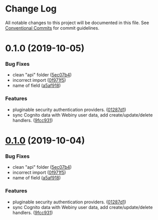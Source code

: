 # Change Log

All notable changes to this project will be documented in this file.
See [Conventional Commits](https://conventionalcommits.org) for commit guidelines.

<a name="0.1.0"></a>
# 0.1.0 (2019-10-05)


### Bug Fixes

* clean "api" folder ([5ec07b4](https://github.com/webiny/webiny-js/commit/5ec07b4))
* incorrect import ([0f971f5](https://github.com/webiny/webiny-js/commit/0f971f5))
* name of field ([a5af918](https://github.com/webiny/webiny-js/commit/a5af918))


### Features

* pluginable security authentication providers. ([01287d1](https://github.com/webiny/webiny-js/commit/01287d1))
* sync Cognito data with Webiny user data, add create/update/delete handlers. ([9fcc931](https://github.com/webiny/webiny-js/commit/9fcc931))





<a name="0.1.0"></a>
# [0.1.0](https://github.com/webiny/webiny-js/compare/@webiny/api-security@1.0.0-next.1...@webiny/api-security@0.1.0) (2019-10-04)


### Bug Fixes

* clean "api" folder ([5ec07b4](https://github.com/webiny/webiny-js/commit/5ec07b4))
* incorrect import ([0f971f5](https://github.com/webiny/webiny-js/commit/0f971f5))
* name of field ([a5af918](https://github.com/webiny/webiny-js/commit/a5af918))


### Features

* pluginable security authentication providers. ([01287d1](https://github.com/webiny/webiny-js/commit/01287d1))
* sync Cognito data with Webiny user data, add create/update/delete handlers. ([9fcc931](https://github.com/webiny/webiny-js/commit/9fcc931))

